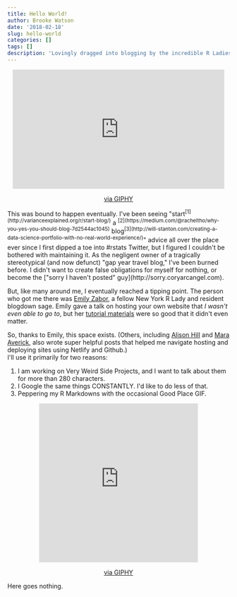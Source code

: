 ```yaml
---
title: Hello World! 
author: Brooke Watson
date: '2018-02-18'
slug: hello-world
categories: []
tags: []
description: 'Lovingly dragged into blogging by the incredible R Ladies community.'
---
```


<center>
<iframe src="https://giphy.com/embed/3ohs7MEAFpmoAWvHSo" width="480" height="270" frameBorder="0" class="giphy-embed" allowFullScreen></iframe><p><a href="https://giphy.com/gifs/thegoodplace-season-2-nbc-3ohs7MEAFpmoAWvHSo">via GIPHY</a></p>
</center>
This was bound to happen eventually. I've been seeing "start<sup>[1](http://varianceexplained.org/r/start-blog/)</sup> a <sup>[2](https://medium.com/@racheltho/why-you-yes-you-should-blog-7d2544ac1045)</sup> blog<sup>[3](http://will-stanton.com/creating-a-data-science-portfolio-with-no-real-world-experience/)</sup>" advice all over the place ever since I first dipped a toe into #rstats Twitter, but I figured I couldn't be bothered with maintaining it. As the negligent owner of a tragically stereotypical (and now defunct) "gap year travel blog," I've been burned before. I didn't want to create false obligations for myself for nothing, or become the ["sorry I haven't posted" guy](http://sorry.coryarcangel.com).  

But, like many around me, I eventually reached a tipping point. The person who got me there was [Emily Zabor](https://twitter.com/zabormetrics), a fellow New York R Lady and resident blogdown sage. Emily gave a talk on hosting your own website that _I wasn't even able to go to_, but her [tutorial materials](www.emilyzabor.com/tutorials/rmarkdown_websites_tutorial.html) were so good that it didn't even matter. 

So, thanks to Emily, this space exists. (Others, including [Alison Hill](https://alison.rbind.io/post/up-and-running-with-blogdown/) and [Mara Averick](https://maraaverick.rbind.io/2017/10/updating-blogdown-hugo-version-netlify/), also wrote super helpful posts that helped me navigate hosting and deploying sites using Netlify and Github.)
<br>
I'll use it primarily for two reasons: 

1. I am working on Very Weird Side Projects, and I want to talk about them for more than 280 characters.  
2. I Google the same things CONSTANTLY. I'd like to do less of that. 
3. Peppering my R Markdowns with the occasional Good Place GIF. 

<center><iframe src="https://giphy.com/embed/xUOxeRRkTYdQJfyy2Y" width="360" height="360" frameBorder="0" class="giphy-embed" allowFullScreen></iframe><p><a href="https://giphy.com/gifs/thegoodplace-season-2-nbc-xUOxeRRkTYdQJfyy2Y">via GIPHY</a></p>
</center>

Here goes nothing. 